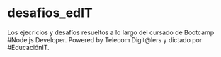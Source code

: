 # desafios_edIT
Los ejecricios y desafíos resueltos a lo largo del cursado de Bootcamp #Node.js Developer. Powered by Telecom Digit@lers y dictado por  #EducaciónIT.

